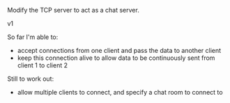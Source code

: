 Modify the TCP server to act as a chat server.

v1

So far I'm able to:

- accept connections from one client and pass the data to another client
- keep this connection alive to allow data to be continuously sent from client 1 to client 2

Still to work out:

- allow multiple clients to connect, and specify a chat room to connect to


